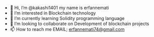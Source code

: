 - 👋 Hi, I’m @kakashi1401 my name is erfannemati
- 👀 I’m interested in Blockchain technology
- 🌱 I’m currently learning  Solidity programming language
- 💞️ I’m looking to collaborate on Development of blockchain projects
- 📫 How to reach me  EMAIL; erfannemati74@gmail.com

<!---
kakashi1401/kakashi1401 is a ✨ special ✨ repository because its `README.md` (this file) appears on your GitHub profile.
You can click the Preview link to take a look at your changes.
--->
